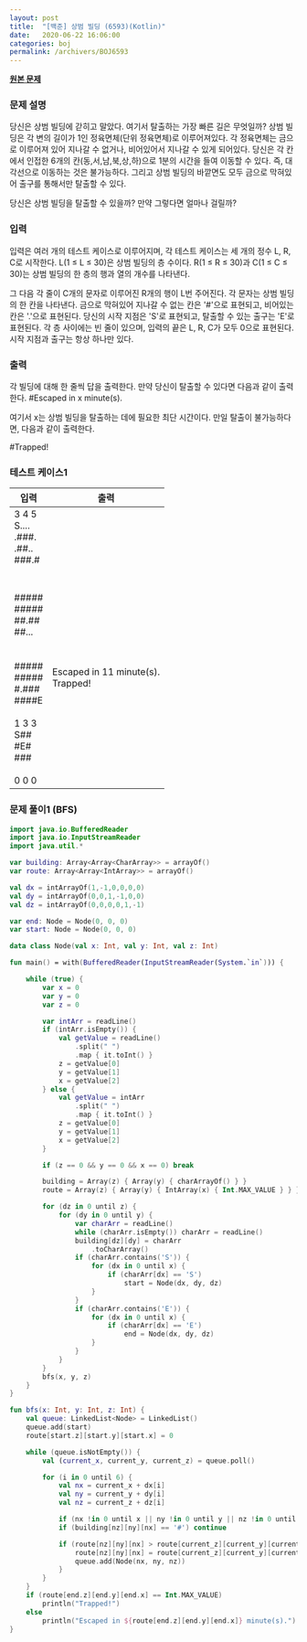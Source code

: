 ```yaml
---
layout: post
title:  "[백준] 상범 빌딩 (6593)(Kotlin)"
date:   2020-06-22 16:06:00
categories: boj
permalink: /archivers/BOJ6593
---
```


**[원본 문제](https://www.acmicpc.net/problem/6593)**

### 문제 설명

당신은 상범 빌딩에 갇히고 말았다. 여기서 탈출하는 가장 빠른 길은 무엇일까? 상범 빌딩은 각 변의 길이가 1인 정육면체(단위 정육면체)로 이루어져있다. 각 정육면체는 금으로 이루어져 있어 지나갈 수 없거나, 비어있어서 지나갈 수 있게 되어있다. 당신은 각 칸에서 인접한 6개의 칸(동,서,남,북,상,하)으로 1분의 시간을 들여 이동할 수 있다. 즉, 대각선으로 이동하는 것은 불가능하다. 그리고 상범 빌딩의 바깥면도 모두 금으로 막혀있어 출구를 통해서만 탈출할 수 있다.

당신은 상범 빌딩을 탈출할 수 있을까? 만약 그렇다면 얼마나 걸릴까?

### 입력

입력은 여러 개의 테스트 케이스로 이루어지며, 각 테스트 케이스는 세 개의 정수 L, R, C로 시작한다. L(1 ≤ L ≤ 30)은 상범 빌딩의 층 수이다. R(1 ≤ R ≤ 30)과 C(1 ≤ C ≤ 30)는 상범 빌딩의 한 층의 행과 열의 개수를 나타낸다.

그 다음 각 줄이 C개의 문자로 이루어진 R개의 행이 L번 주어진다. 각 문자는 상범 빌딩의 한 칸을 나타낸다. 금으로 막혀있어 지나갈 수 없는 칸은 '#'으로 표현되고, 비어있는 칸은 '.'으로 표현된다. 당신의 시작 지점은 'S'로 표현되고, 탈출할 수 있는 출구는 'E'로 표현된다. 각 층 사이에는 빈 줄이 있으며, 입력의 끝은 L, R, C가 모두 0으로 표현된다. 시작 지점과 출구는 항상 하나만 있다.

### 출력

각 빌딩에 대해 한 줄씩 답을 출력한다. 만약 당신이 탈출할 수 있다면 다음과 같이 출력한다.
  #Escaped in x minute(s).

여기서 x는 상범 빌딩을 탈출하는 데에 필요한 최단 시간이다.
만일 탈출이 불가능하다면, 다음과 같이 출력한다.

  #Trapped!

### 테스트 케이스1

|입력|출력|
|-----|-----|
|3 4 5<br>S....<br>.###.<br>.##..<br>###.#<br>
<br><br>#####<br>#####<br>##.##<br>##...<br><br><br>#####<br>#####<br>#.###<br>####E<br><br>1 3 3<br>S##<br>#E#<br>###<br><br>0 0 0|Escaped in 11 minute(s).<br>Trapped!|


### 문제 풀이1 (BFS)

```kotlin
import java.io.BufferedReader
import java.io.InputStreamReader
import java.util.*

var building: Array<Array<CharArray>> = arrayOf()
var route: Array<Array<IntArray>> = arrayOf()

val dx = intArrayOf(1,-1,0,0,0,0)
val dy = intArrayOf(0,0,1,-1,0,0)
val dz = intArrayOf(0,0,0,0,1,-1)

var end: Node = Node(0, 0, 0)
var start: Node = Node(0, 0, 0)

data class Node(val x: Int, val y: Int, val z: Int)

fun main() = with(BufferedReader(InputStreamReader(System.`in`))) {

    while (true) {
        var x = 0
        var y = 0
        var z = 0

        var intArr = readLine()
        if (intArr.isEmpty()) {
            val getValue = readLine()
                .split(" ")
                .map { it.toInt() }
            z = getValue[0]
            y = getValue[1]
            x = getValue[2]
        } else {
            val getValue = intArr
                .split(" ")
                .map { it.toInt() }
            z = getValue[0]
            y = getValue[1]
            x = getValue[2]
        }

        if (z == 0 && y == 0 && x == 0) break

        building = Array(z) { Array(y) { charArrayOf() } }
        route = Array(z) { Array(y) { IntArray(x) { Int.MAX_VALUE } } }

        for (dz in 0 until z) {
            for (dy in 0 until y) {
                var charArr = readLine()
                while (charArr.isEmpty()) charArr = readLine()
                building[dz][dy] = charArr
                    .toCharArray()
                if (charArr.contains('S')) {
                    for (dx in 0 until x) {
                        if (charArr[dx] == 'S')
                            start = Node(dx, dy, dz)
                    }
                }
                if (charArr.contains('E')) {
                    for (dx in 0 until x) {
                        if (charArr[dx] == 'E')
                            end = Node(dx, dy, dz)
                    }
                }
            }
        }
        bfs(x, y, z)
    }
}

fun bfs(x: Int, y: Int, z: Int) {
    val queue: LinkedList<Node> = LinkedList()
    queue.add(start)
    route[start.z][start.y][start.x] = 0

    while (queue.isNotEmpty()) {
        val (current_x, current_y, current_z) = queue.poll()

        for (i in 0 until 6) {
            val nx = current_x + dx[i]
            val ny = current_y + dy[i]
            val nz = current_z + dz[i]

            if (nx !in 0 until x || ny !in 0 until y || nz !in 0 until z) continue
            if (building[nz][ny][nx] == '#') continue

            if (route[nz][ny][nx] > route[current_z][current_y][current_x] + 1) {
                route[nz][ny][nx] = route[current_z][current_y][current_x] + 1
                queue.add(Node(nx, ny, nz))
            }
        }
    }
    if (route[end.z][end.y][end.x] == Int.MAX_VALUE)
        println("Trapped!")
    else
        println("Escaped in ${route[end.z][end.y][end.x]} minute(s).")
}
```
